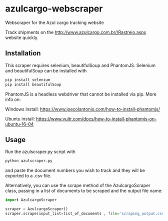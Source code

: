 # azulcargo-webscraper
Webscraper for the Azul cargo tracking website

Track shipments on the http://www.azulcargo.com.br//Rastreio.aspx website quickly.

## Installation
This scraper requires selenium, beautifulSoup and PhantomJS.
Selenium and beautifulSoup can be installed with
```bash
pip install selenium
pip install beautifulSoup
```
PhantomJS is a headless webdriver that cannot be installed via pip. More info on:

Windows install: https://www.joecolantonio.com/how-to-install-phantomjs/

Ubuntu install: https://www.vultr.com/docs/how-to-install-phantomjs-on-ubuntu-16-04

## Usage
Run the azulscraper.py script with
```bash
python azulscraper.py
```
and paste the document numbers you wish to track and they will be exported to a .csv file.

Alternatively, you can use the scrape method of the AzulcargoScraper class, passing in a list of documents to be scraped and the output file name:
```python
import AzulcargoScraper

scraper = AzulcargoScraper()
scraper.scrape(input_list=list_of_documents , file='scraping_output.csv')
```
